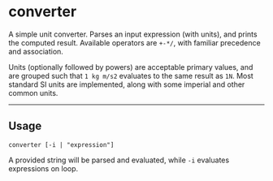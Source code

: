 # converter
A simple unit converter. Parses an input expression (with units), and prints the computed result. Available operators are `+-*/`, with familiar precedence and association.

Units (optionally followed by powers) are acceptable primary values, and are grouped such that `1 kg m/s2` evaluates to the same result as `1N`. Most standard SI units are implemented, along with some imperial and other common units.

---

## Usage

`converter [-i | "expression"]`

A provided string will be parsed and evaluated, while `-i` evaluates expressions on loop.
